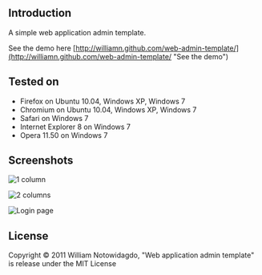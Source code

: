 ## Introduction

A simple web application admin template.

See the demo here [http://williamn.github.com/web-admin-template/](http://williamn.github.com/web-admin-template/ "See the demo")

## Tested on

* Firefox on Ubuntu 10.04, Windows XP, Windows 7
* Chromium on Ubuntu 10.04, Windows XP, Windows 7
* Safari on Windows 7
* Internet Explorer 8 on Windows 7
* Opera 11.50 on Windows 7

## Screenshots

![1 column](http://farm5.static.flickr.com/4038/5169826284_942369fdf8.jpg "1 column")

![2 columns](http://farm2.static.flickr.com/1365/5169826630_f502efb235.jpg "2 columns")

![Login page](http://farm2.static.flickr.com/1335/5169826682_c2944ac51b.jpg "Login page")

## License

Copyright &copy; 2011 William Notowidagdo, "Web application admin template" is release under the MIT License
